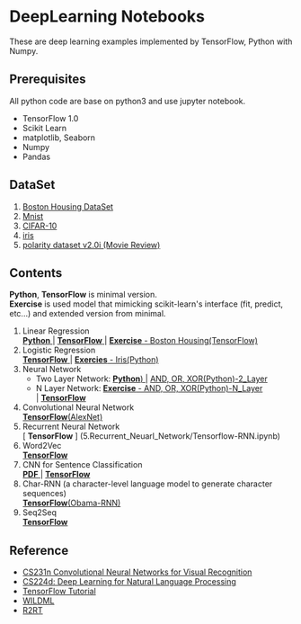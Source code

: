 # DeepLearning Notebooks

These are deep learning examples implemented by TensorFlow, Python with Numpy. 


## Prerequisites

All python code are base on python3 and use jupyter notebook. 

- TensorFlow 1.0
- Scikit Learn
- matplotlib, Seaborn
- Numpy
- Pandas

## DataSet

1. [Boston Housing DataSet](https://archive.ics.uci.edu/ml/datasets/Housing)
2. [Mnist](http://yann.lecun.com/exdb/mnist/)
3. [CIFAR-10](https://www.cs.toronto.edu/~kriz/cifar.html)
4. [iris](http://archive.ics.uci.edu/ml/datasets/Iris)
5. [polarity dataset v2.0i (Movie Review)](http://www.cs.cornell.edu/people/pabo/movie-review-data/)

## Contents

**Python**, **TensorFlow** is minimal version.  
**Exercise** is used model that mimicking scikit-learn's interface (fit, predict, etc...) and extended version from minimal.

1. Linear Regression  
    [ **Python** ](1.Linear_Regression/Python.ipynb)
    |
    [ **TensorFlow** ](1.Linear_Regression/TensorFlow.ipynb) 
    |
    [ **Exercise** - Boston Housing(TensorFlow) ](1.Linear_Regression/Exercise-Boston_Housing_Problem(TensorFlow).ipynb)
2. Logistic Regression  
    [ **TensorFlow** ](2.Logistic_Regression/TensorFlow.ipynb) 
    |
    [ **Exercies** - Iris(Python) ](2.Logistic_Regression/Iris(Python).ipynb) 
3. Neural Network  
    - Two Layer Network:
    [ **Python**) ](3.Neural_Network/Mnist(Python).ipynb) 
    |
    [ AND, OR, XOR(Python)-2_Layer ](3.Neural_Network/AND,OR,XOR(Python)-2_Layer.ipynb) 
    - N Layer Network:
    [ **Exercise** - AND, OR, XOR(Python)-N_Layer ](3.Neural_Network/AND,OR,XOR(Python)-N_Layer.ipynb)   
    |
    [ **TensorFlow** ](3.Neural_Network/TensorFlow.ipynb)   
4. Convolutional Neural Network  
    [ **TensorFlow**(AlexNet) ](4.Convolution_Network/TensorFlow.ipynb) 
5. Recurrent Neural Network  
    [ **TensorFlow** ] (5.Recurrent_Neuarl_Network/Tensorflow-RNN.ipynb)
6. Word2Vec  
    [ **TensorFlow** ](6.Word2Vec/TensorFlow-Word2Vec_Basic.ipynb)
7. CNN for Sentence Classification  
    [ **PDF** ](http://aclweb.org/anthology/D/D14/D14-1181.pdf) 
    |
    [ **TensorFlow** ](7.TextCNN/TensorFlow-TextCNN.ipynb)
8. Char-RNN (a character-level language model to generate character sequences)  
    [ **TensorFlow**(Obama-RNN) ](8.CharRNN/TensorFlow-Char-RNN.ipynb)
9. Seq2Seq  
	 [ **TensorFlow** ](9.Seq2Seq/TensorFlow.ipynb)
## Reference

- [CS231n Convolutional Neural Networks for Visual Recognition](http://cs231n.github.io/)
- [CS224d: Deep Learning for Natural Language Processing](http://cs224d.stanford.edu/)
- [TensorFlow Tutorial](https://www.tensorflow.org/tutorials/)
- [WILDML](http://www.wildml.com/)
- [R2RT](http://r2rt.com/)
